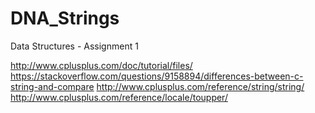 # DNA_Strings
Data Structures - Assignment 1

http://www.cplusplus.com/doc/tutorial/files/
https://stackoverflow.com/questions/9158894/differences-between-c-string-and-compare
http://www.cplusplus.com/reference/string/string/
http://www.cplusplus.com/reference/locale/toupper/